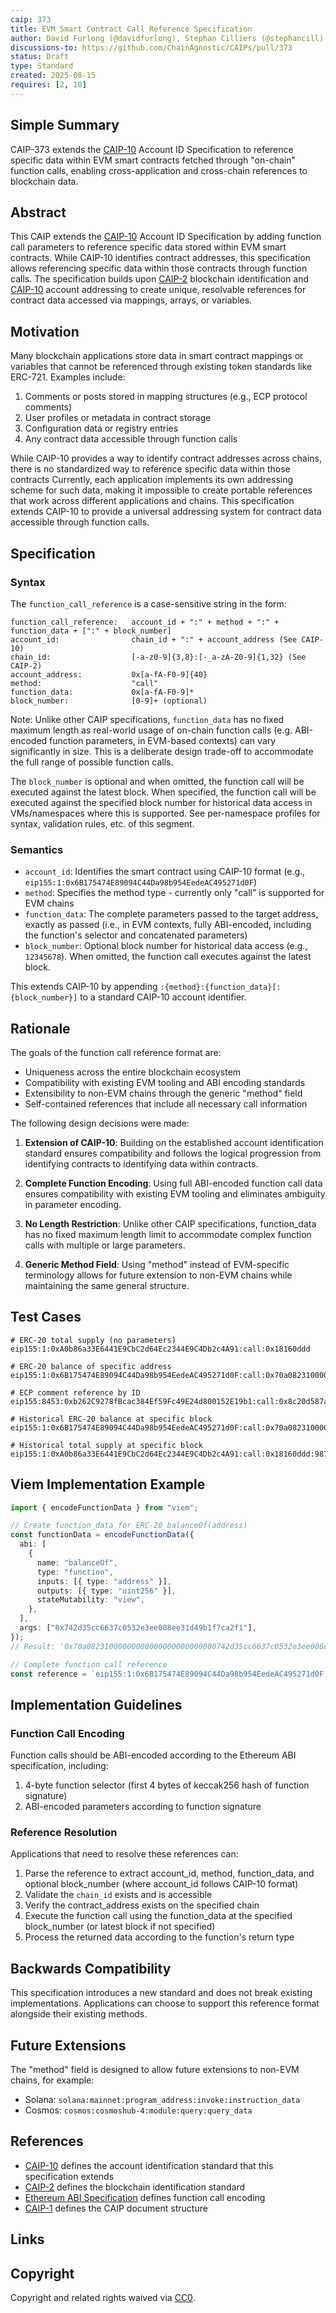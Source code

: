 ```yaml
---
caip: 373
title: EVM Smart Contract Call Reference Specification
author: David Furlong (@davidfurlong), Stephan Cilliers (@stephancill)
discussions-to: https://github.com/ChainAgnostic/CAIPs/pull/373
status: Draft
type: Standard
created: 2025-08-15
requires: [2, 10]
---
```


## Simple Summary

CAIP-373 extends the [CAIP-10] Account ID Specification to reference specific data within EVM smart contracts fetched through "on-chain" function calls, enabling cross-application and cross-chain references to blockchain data.

## Abstract

This CAIP extends the [CAIP-10] Account ID Specification by adding function call parameters to reference specific data stored within EVM smart contracts.
While CAIP-10 identifies contract addresses, this specification allows referencing specific data within those contracts through function calls.
The specification builds upon [CAIP-2] blockchain identification and [CAIP-10] account addressing to create unique, resolvable references for contract data accessed via mappings, arrays, or variables.

## Motivation

Many blockchain applications store data in smart contract mappings or variables that cannot be referenced through existing token standards like ERC-721. Examples include:

1. Comments or posts stored in mapping structures (e.g., ECP protocol comments)
2. User profiles or metadata in contract storage
3. Configuration data or registry entries
4. Any contract data accessible through function calls

While CAIP-10 provides a way to identify contract addresses across chains, there is no standardized way to reference specific data within those contracts
Currently, each application implements its own addressing scheme for such data, making it impossible to create portable references that work across different applications and chains.
This specification extends CAIP-10 to provide a universal addressing system for contract data accessible through function calls.

## Specification

### Syntax

The `function_call_reference` is a case-sensitive string in the form:

```
function_call_reference:   account_id + ":" + method + ":" + function_data + [":" + block_number]
account_id:                chain_id + ":" + account_address (See CAIP-10)
chain_id:                  [-a-z0-9]{3,8}:[-_a-zA-Z0-9]{1,32} (See CAIP-2)
account_address:           0x[a-fA-F0-9]{40}
method:                    "call"
function_data:             0x[a-fA-F0-9]*
block_number:              [0-9]+ (optional)
```

Note: Unlike other CAIP specifications, `function_data` has no fixed maximum length as real-world usage of on-chain function calls (e.g. ABI-encoded function parameters, in EVM-based contexts) can vary significantly in size.
This is a deliberate design trade-off to accommodate the full range of possible function calls.

The `block_number` is optional and when omitted, the function call will be executed against the latest block.
When specified, the function call will be executed against the specified block number for historical data access in VMs/namespaces where this is supported. See per-namespace profiles for syntax, validation rules, etc. of this segment.

### Semantics

- `account_id`: Identifies the smart contract using CAIP-10 format (e.g., `eip155:1:0x6B175474E89094C44Da98b954EedeAC495271d0F`)
- `method`: Specifies the method type - currently only "call" is supported for EVM chains
- `function_data`: The complete parameters passed to the target address, exactly as passed (i.e., in EVM contexts, fully ABI-encoded, including the function's selector and concatenated parameters)
- `block_number`: Optional block number for historical data access (e.g., `12345678`). When omitted, the function call executes against the latest block.

This extends CAIP-10 by appending `:{method}:{function_data}[:{block_number}]` to a standard CAIP-10 account identifier.

## Rationale

The goals of the function call reference format are:

- Uniqueness across the entire blockchain ecosystem
- Compatibility with existing EVM tooling and ABI encoding standards
- Extensibility to non-EVM chains through the generic "method" field
- Self-contained references that include all necessary call information

The following design decisions were made:

1. **Extension of CAIP-10**: Building on the established account identification standard ensures compatibility and follows the logical progression from identifying contracts to identifying data within contracts.

2. **Complete Function Encoding**: Using full ABI-encoded function call data ensures compatibility with existing EVM tooling and eliminates ambiguity in parameter encoding.

3. **No Length Restriction**: Unlike other CAIP specifications, function_data has no fixed maximum length limit to accommodate complex function calls with multiple or large parameters.

4. **Generic Method Field**: Using "method" instead of EVM-specific terminology allows for future extension to non-EVM chains while maintaining the same general structure.

## Test Cases

```
# ERC-20 total supply (no parameters)
eip155:1:0xA0b86a33E6441E9CbC2d64Ec2344E9C4Db2c4A91:call:0x18160ddd

# ERC-20 balance of specific address
eip155:1:0x6B175474E89094C44Da98b954EedeAC495271d0F:call:0x70a08231000000000000000000000000742d35cc6637c0532e3ee008ee31d49b1f7ca2f1

# ECP comment reference by ID
eip155:8453:0xb262C9278fBcac384Ef59Fc49E24d800152E19b1:call:0x8c20d587a1b2c3d4e5f6789012345678901234567890123456789012345678901234567890

# Historical ERC-20 balance at specific block
eip155:1:0x6B175474E89094C44Da98b954EedeAC495271d0F:call:0x70a08231000000000000000000000000742d35cc6637c0532e3ee008ee31d49b1f7ca2f1:12345678

# Historical total supply at specific block
eip155:1:0xA0b86a33E6441E9CbC2d64Ec2344E9C4Db2c4A91:call:0x18160ddd:98765432
```

## Viem Implementation Example

```typescript
import { encodeFunctionData } from "viem";

// Create function_data for ERC-20 balanceOf(address)
const functionData = encodeFunctionData({
  abi: [
    {
      name: "balanceOf",
      type: "function",
      inputs: [{ type: "address" }],
      outputs: [{ type: "uint256" }],
      stateMutability: "view",
    },
  ],
  args: ["0x742d35cc6637c0532e3ee008ee31d49b1f7ca2f1"],
});
// Result: '0x70a08231000000000000000000000000742d35cc6637c0532e3ee008ee31d49b1f7ca2f1'

// Complete function call reference
const reference = `eip155:1:0x6B175474E89094C44Da98b954EedeAC495271d0F:call:${functionData}`;
```

## Implementation Guidelines

### Function Call Encoding

Function calls should be ABI-encoded according to the Ethereum ABI specification, including:

1. 4-byte function selector (first 4 bytes of keccak256 hash of function signature)
2. ABI-encoded parameters according to function signature

### Reference Resolution

Applications that need to resolve these references can:

1. Parse the reference to extract account_id, method, function_data, and optional block_number (where account_id follows CAIP-10 format)
2. Validate the `chain_id` exists and is accessible
3. Verify the contract_address exists on the specified chain
4. Execute the function call using the function_data at the specified block_number (or latest block if not specified)
5. Process the returned data according to the function's return type

## Backwards Compatibility

This specification introduces a new standard and does not break existing implementations. Applications can choose to support this reference format alongside their existing methods.

## Future Extensions

The "method" field is designed to allow future extensions to non-EVM chains, for example:

- Solana: `solana:mainnet:program_address:invoke:instruction_data`
- Cosmos: `cosmos:cosmoshub-4:module:query:query_data`

## References

- [CAIP-10][CAIP-10] defines the account identification standard that this specification extends
- [CAIP-2][CAIP-2] defines the blockchain identification standard
- [Ethereum ABI Specification][ETH-ABI] defines function call encoding
- [CAIP-1][CAIP-1] defines the CAIP document structure

## Links

[CAIP-1]: https://ChainAgnostic.org/CAIPs/caip-1
[CAIP-2]: https://ChainAgnostic.org/CAIPs/caip-2
[CAIP-10]: https://ChainAgnostic.org/CAIPs/caip-10
[ETH-ABI]: https://docs.soliditylang.org/en/latest/abi-spec.html

## Copyright

Copyright and related rights waived via [CC0](../LICENSE).

